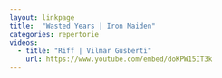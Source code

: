 ```yaml
---
layout: linkpage
title:  "Wasted Years | Iron Maiden"
categories: repertorie
videos:
  - title: "Riff | Vilmar Gusberti"
    url: https://www.youtube.com/embed/doKPW15IT3k
---
```

